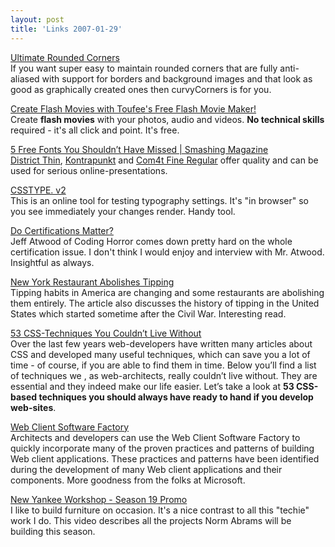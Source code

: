 ```yaml
---
layout: post
title: 'Links 2007-01-29'
---
```

[Ultimate Rounded Corners](http://www.curvycorners.net/index.php)  
If you want super easy to maintain rounded corners that are fully anti-aliased with support for borders and background images and that look as good as graphically created ones then curvyCorners is for you.

[Create Flash Movies with Toufee's Free Flash Movie Maker!](http://www.toufee.com/)  
Create **flash movies** with your photos, audio and videos. **No technical skills** required - it's all click and point. It's free.

[5 Free Fonts You Shouldn’t Have Missed | Smashing Magazine](http://www.smashingmagazine.com/2007/01/19/7-freefonts-you-shouldnt-have-missed/)  
[District Thin](http://www.philsfonts.com/freefont.html), [Kontrapunkt](http://www.kontrapunkt.dk/news/ddprize_typeface_of_the_year_2004) and [Com4t Fine Regular](http://com4t-fff.seesaa.net/article/20901050.html) offer quality and can be used for serious online-presentations.

[CSSTYPE. v2](http://csstype.com/)  
This is an online tool for testing typography settings. It's "in browser" so you see immediately your changes render. Handy tool.

[Do Certifications Matter?](http://www.codinghorror.com/blog/archives/000771.html)  
Jeff Atwood of Coding Horror comes down pretty hard on the whole certification issue. I don't think I would enjoy and interview with Mr. Atwood. Insightful as always.

[New York Restaurant Abolishes Tipping](http://www.newyorker.com/talk/cdn/articles/050905ta_talk_surowiecki)  
Tipping habits in America are changing and some restaurants are abolishing them entirely. The article also discusses the history of tipping in the United States which started sometime after the Civil War. Interesting read.

[53 CSS-Techniques You Couldn’t Live Without](http://www.smashingmagazine.com/2007/01/19/53-css-techniques-you-couldnt-live-without/)  
Over the last few years web-developers have written many articles about CSS and developed many useful techniques, which can save you a lot of time - of course, if you are able to find them in time. Below you’ll find a list of techniques we , as web-architects, really couldn’t live without. They are essential and they indeed make our life easier. Let’s take a look at **53 CSS-based techniques you should always have ready to hand if you develop web-sites**.

[Web Client Software Factory](http://msdn2.microsoft.com/en-us/library/bb264518.aspx)  
Architects and developers can use the Web Client Software Factory to quickly incorporate many of the proven practices and patterns of building Web client applications. These practices and patterns have been identified during the development of many Web client applications and their components. More goodness from the folks at Microsoft.

[New Yankee Workshop - Season 19 Promo](http://www.newyankee.com/season19_promo.php)  
I like to build furniture on occasion. It's a nice contrast to all this "techie" work I do. This video describes all the projects Norm Abrams will be building this season.
